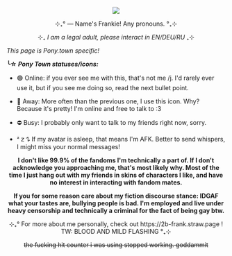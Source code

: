 <p align="center"> <img src="https://media.tenor.com/fd9lBXWj-i0AAAAj/postal2-sign-my-petition.gif"/> </p>
<p style=""></p>
<div class="sc-1ye87qi-0 bCBphS"><p align="center">⊹₊° ― Name's Frankie! Any pronouns. °₊⊹</p> 
<div class="sc-1ye87qi-0 bCBphS"><p align="center">⊹₊ <em>I am a legal adult, please interact in EN/DEU/RU</em> ₊⊹</p>
<p style=""><em>This page is Pony.town specific!</em></p>
<p style=""></p><p style=""><strong><span>╰☆</span> <em>Pony Town statuses/icons:</em></strong></p>
<ul><li><p style="">🟢 Online: if you ever see me with this, that's not me /j. I'd rarely ever use it, but if you see me doing so, read the next bullet point. </p></li>
<li><p style="">🌙 Away: More often than the previous one, I use this icon. Why? Because it's pretty! I'm online and free to talk to :3 </p></li>
<li><p style="">⛔ Busy: I probably only want to talk to my friends right now, sorry.</p></li>
<li><p style=""><span>ᶻ 𝗓 𐰁</span> If my avatar is asleep, that means I'm AFK. Better to send whispers, I might miss your normal messages!</p><p style=""></p></li></ul>
  <p style=""></p>
  <p align="center"><strong>I don't like 99.9% of the fandoms I'm technically a part of. If I don't acknowledge you approaching me, that's most likely why. Most of the time I just hang out with my friends in skins of characters I like, and have no interest in interacting with fandom mates.</strong></p>
  <p align="center"><strong>If you for some reason care about my fiction discourse stance: IDGAF what your tastes are, bullying people is bad. I'm employed and live under heavy censorship and technically a criminal for the fact of being gay btw.</strong></p>
<p style=""></p>
<p align="center">⊹₊° For more about me personally, check out https://2b-frank.straw.page ! TW: BLOOD AND MILD FLASHING °₊⊹</p></div>
<p align="center"><s>the fucking hit counter i was using stopped working. goddammit</s></p></div>
